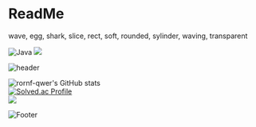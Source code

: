 # ReadMe

wave, egg, shark, slice, rect, soft, rounded, sylinder, waving, transparent

![Java](https://img.shields.io/badge/Java-007396.svg?&style=for-the-badge&logo=Java&logoColor=white)
<img src="https://img.shields.io/badge/JAVA-007396?style=flat-square&logo=JAVA&logoColor=white" />

![header](https://capsule-render.vercel.app/api?type=rect&color=auto&height=120&section=header&text=앵왱왱왱&fontSize=15)


![rornf-qwer's GitHub stats](https://github-readme-stats.vercel.app/api?username=rornf-qwer&show_icons=true&theme=tokyonight) <br>
[![Solved.ac Profile](http://mazassumnida.wtf/api/v2/generate_badge?boj=tmskwjs)](https://solved.ac/tmskwjs/)<br>
<img src="http://mazandi.herokuapp.com/api?handle=tmskwjs&theme=dark"/>

![Footer](https://capsule-render.vercel.app/api?type=rect&color=auto&height=200&section=footer)

